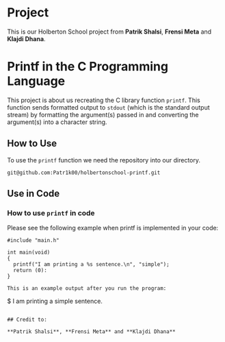 # Project

This is our Holberton School project from **Patrik Shalsi**, **Frensi Meta** and **Klajdi Dhana**.

# Printf in the C Programming Language

This project is about us recreating the C library function ```printf```. This function sends formatted output to ```stdout``` (which is the standard output stream) by formatting the argument(s) passed in and converting the argument(s) into a character string.

## How to Use

To use the ```printf``` function we need the repository into our directory.

```
git@github.com:Patr1k00/holbertonschool-printf.git
```

## Use in Code

### How to use ```printf``` in code

Please see the following example when printf is implemented in your code:

```
#include "main.h"

int main(void)
{
  printf("I am printing a %s sentence.\n", "simple");
  return (0):
}

This is an example output after you run the program: 

```
$ I am printing a simple sentence.
```

## Credit to:

**Patrik Shalsi**, **Frensi Meta** and **Klajdi Dhana**
